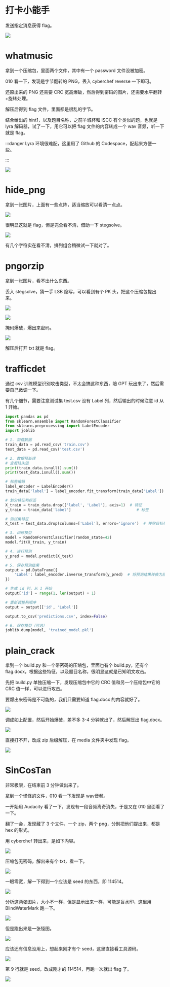 # 打卡小能手
发送指定消息获得 flag。

![](../../../../images/ab306a48c2761b57f5c8aa14c7ea0acf.png)

#  whatmusic
拿到一个压缩包，里面两个文件，其中有一个 password 文件没被加密。

010 看一下，发现是字节翻转的 PNG，丢入 cyberchef reverse 一下即可。

还原出来的 PNG 还需要 CRC 宽高爆破，然后得到密码的图片，还需要水平翻转+旋转处理。

解压后得到 flag 文件，里面都是很乱的字节。

结合给出的 hint1，以及题目名称，之前羊城杯和 ISCC 有个类似的题，也就是 lyra 解码器，试了一下，用它可以把 flag 文件的内容转成一个 wav 音频，听一下就是 flag。

:::danger
Lyra 环境很难配，这里用了 Github 的 Codespace，配起来方便一些。

:::

![](../../../../images/eb9910f37e20e572e4504ac377854678.png)



# hide_png
拿到一张图片，上面有一些点阵，适当缩放可以看清一点点。

![](../../../../images/52ceac94c25c8cbb8fd109696147e65a.png)

很明显这就是 flag，但是完全看不清，借助一下 stegsolve。

![](../../../../images/eddea9f02a08cc91d1fb37c0f5b6fa3a.png)

有几个字符实在看不清，排列组合稍微试一下就对了。



# pngorzip
拿到一张图片，看不出什么东西。

丢入 stegsolve，猜一手 LSB 隐写，可以看到有个 PK 头，把这个压缩包提出来。

![](../../../../images/ae25fbbc8ceeb508c37daa665ed735f3.png)

![](../../../../images/bc19f9d9cdad4c96a5b58492c62f21bd.png)

掩码爆破，爆出来密码。

![](../../../../images/33e203be801112e9f41cd4016a16ffb5.png)

解压后打开 txt 就是 flag。

# trafficdet
通过 csv 训练模型识别攻击类型，不太会搞这种东西，陪 GPT 玩出来了，然后需要自己微调一下。

有几个细节，需要注意测试集 test.csv 没有 Label 列，然后输出的时候注意 id 从 1 开始。

```python
import pandas as pd
from sklearn.ensemble import RandomForestClassifier
from sklearn.preprocessing import LabelEncoder
import joblib

# 1. 加载数据
train_data = pd.read_csv('train.csv')
test_data = pd.read_csv('test.csv')

# 2. 数据预处理
# 查看缺失值
print(train_data.isnull().sum())
print(test_data.isnull().sum())

# 标签编码
label_encoder = LabelEncoder()
train_data['label'] = label_encoder.fit_transform(train_data['Label'])

# 划分特征和标签
X_train = train_data.drop(['label', 'Label'], axis=1)  # 特征
y_train = train_data['label']                             # 标签

# 测试集特征
X_test = test_data.drop(columns=['Label'], errors='ignore')  # 移除目标列（如存在）

# 3. 训练模型
model = RandomForestClassifier(random_state=42)
model.fit(X_train, y_train)

# 4. 进行预测
y_pred = model.predict(X_test)

# 5. 保存预测结果
output = pd.DataFrame({
    'Label': label_encoder.inverse_transform(y_pred)  # 将预测结果转换为原始标签
})

# 生成 id 列，从 1 开始
output['id'] = range(1, len(output) + 1)

# 重新调整列顺序
output = output[['id', 'Label']]

output.to_csv('predictions.csv', index=False)

# 6. 保存模型（可选）
joblib.dump(model, 'trained_model.pkl')

```

# plain_crack
拿到一个 build.py 和一个带密码的压缩包，里面也有个 build.py，还有个 flag.docx，根据这些特征，以及题目名称，很明显这就是已知明文攻击。

先把 build.py 单独压缩一下，发现压缩包中它的 CRC 值和另一个压缩包中它的 CRC 值一样，可以进行攻击。

要爆出来密码是不可能的，我们只需要知道 flag.docx 的内容就好了。

![](../../../../images/5afe4bf451b345133ef3c7ceadc226bf.png)

调成如上配置，然后开始爆破，差不多 3-4 分钟就出了，然后解压出 flag.docx。

![](../../../../images/7454f57bc8585babab9033b11239c609.png)

直接打不开，改成 zip 后缀解压，在 media 文件夹中发现 flag。

![](../../../../images/e76bf949d306048ee46b39d6124a4029.png)



# SinCosTan
非常极限，在结束前 3 分钟做出来了。

拿到一个怪怪的文件，010 看一下发现是 wav音频。

一开始用 Audacity 看了一下，发现有一段音频离奇消失，于是又在 010 里面看了一下。

翻了一会，发现藏了 3 个文件，一个 zip，两个 png，分别把他们提出来，都是 hex 的形式。

用 cyberchef 转出来，是如下内容。

![](../../../../images/74ad7d9ffafff1ed2677f813050d3a79.png)

压缩包无密码，解出来有个 txt，看一下。

![](../../../../images/290da932c2e1213c371c3611d2bc5787.png)

一眼零宽，解一下得到一个应该是 seed 的东西，即 114514。

![](../../../../images/f04795825754558862c89dcc291c8af0.png)

分析这两张图片，大小不一样，但是显示出来一样，可能是盲水印，这里用 BlindWaterMark 跑一下。

![](../../../../images/ae434400f50df56d444267a0d0bba6fa.png)

但是跑出来是一张怪图。

![](../../../../images/8253c8a2a8c81dedd750047cf1579a48.png)

应该还有信息没用上，想起来刚才有个 seed，这里直接看工具源码。

![](../../../../images/c447d259a389a6bafbf651df8ebedebd.png)

第 9 行就是 seed，改成刚才的 114514，再跑一次就出 flag 了。

![](../../../../images/ec1b1176ea9a2d235bafadb569c26952.png)

